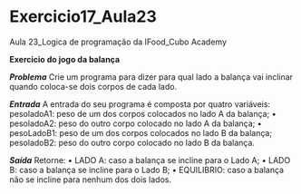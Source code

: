 # Exercicio17_Aula23
Aula 23_Logica de programação da IFood_Cubo Academy

**Exercicio do jogo da balança**

***Problema***
    Crie um programa para dizer para qual lado a balança vai inclinar quando coloca-se dois corpos de cada lado.

***Entrada***
A entrada do seu programa é composta por quatro variáveis:
pesoladoA1: peso de um dos corpos colocados no lado A da balança;
• pesoladoA2: peso do outro corpo colocado no lado A da balança;
• pesoLadoB1: peso de um dos corpos colocados no lado B da balança;
pesoladoB2: peso do outro corpo colocado no lado B da balança.


***Saída***
Retorne:
• LADO A: caso a balança se incline para o Lado A;
• LADO B: caso a balança se incline para o Lado B;
• EQUILIBRIO: caso a balança não se incline para nenhum dos dois lados.